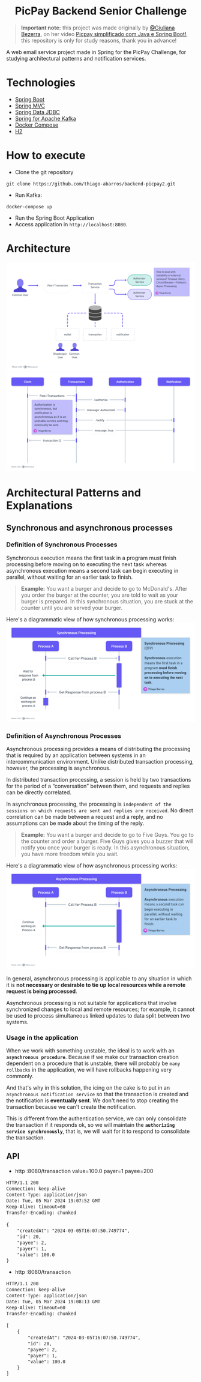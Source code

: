 <h1 align="center">
  PicPay Backend Senior Challenge
</h1>

> **Important note:** this project was made originally by [@Giuliana Bezerra](https://github.com/giuliana-bezerra), on her video [Picpay simplificado com Java e Spring Boot!](https://youtu.be/YcuscoiIN14), this repository is only for study reasons, thank you in advance!

A web email service project made in Spring for the PicPay Challenge, for studying architectural patterns and notification services.

# Technologies

- [Spring Boot](https://spring.io/projects/spring-boot)
- [Spring MVC](https://docs.spring.io/spring-framework/reference/web/webmvc.html)
- [Spring Data JDBC](https://spring.io/projects/spring-data-jdbc)
- [Spring for Apache Kafka](https://spring.io/projects/spring-kafka)
- [Docker Compose](https://docs.docker.com/compose/)
- [H2](https://www.h2database.com/html/main.html)

# How to execute

- Clone the git repository
```
git clone https://github.com/thiago-abarros/backend-picpay2.git
```
- Run Kafka:
```
docker-compose up
```
- Run the Spring Boot Application
- Access application in `http://localhost:8080`.

# Architecture
![Architectural Drawing](.github/Architectural%20Drawing.png)
![Activity Diagram](.github/Activity%20Diagram.png)

# Architectural Patterns and Explanations

## Synchronous and asynchronous processes

### Definition of Synchronous Processes

Synchronous execution means the first task in a program must finish processing before moving on to executing the next task whereas asynchronous execution means a second task can begin executing in parallel, without waiting for an earlier task to finish.

> **Example:** You want a burger and decide to go to McDonald's. After you order the burger at the counter, you are told to wait as your burger is prepared. In this synchronous situation, you are stuck at the counter until you are served your burger.

Here's a diagrammatic view of how synchronous processing works:
![Synchronous Processing](.github/Synchronous%20Processing.png)

### Definition of Asynchronous Processes

Asynchronous processing provides a means of distributing the processing that is required by an application between systems in an intercommunication environment. Unlike distributed transaction processing, however, the processing is asynchronous.

In distributed transaction processing, a session is held by two transactions for the period of a “conversation” between them, and requests and replies can be directly correlated.

In asynchronous processing, the processing is ``independent of the sessions on which requests are sent and replies are received``. No direct correlation can be made between a request and a reply, and no assumptions can be made about the timing of the reply.

> **Example:** You want a burger and decide to go to Five Guys. You go to the counter and order a burger. Five Guys gives you a buzzer that will notify you once your burger is ready. In this asynchronous situation, you have more freedom while you wait.

Here's a diagrammatic view of how asynchronous processing works:
![Asynchronous Processing](.github/Asynchronous%20Processing.png)

In general, asynchronous processing is applicable to any situation in which it is **not necessary or desirable to tie up local resources while a remote request is being processed**.

Asynchronous processing is not suitable for applications that involve synchronized changes to local and remote resources; for example, it cannot be used to process simultaneous linked updates to data split between two systems.

### Usage in the application

When we work with something unstable, the ideal is to work with an **``asynchronous procedure``**. Because if we make our transaction creation dependent on a procedure that is unstable, there will probably be ``many rollbacks`` in the application, we will have rollbacks happening very commonly. 

And that's why in this solution, the icing on the cake is to put in an ``asynchronous notification service`` so that the transaction is created and the notification is **eventually sent**. We don't need to stop creating the transaction because we can't create the notification.

This is different from the authentication service, we can only consolidate the transaction if it responds ok, so we will maintain the **``authorizing service synchronously``**, that is, we will wait for it to respond to consolidate the transaction.

## API

- http :8080/transaction value=100.0 payer=1 payee=200
```
HTTP/1.1 200
Connection: keep-alive
Content-Type: application/json
Date: Tue, 05 Mar 2024 19:07:52 GMT
Keep-Alive: timeout=60
Transfer-Encoding: chunked

{
    "createdAt": "2024-03-05T16:07:50.749774",
    "id": 20,
    "payee": 2,
    "payer": 1,
    "value": 100.0
}
```

- http :8080/transaction
```
HTTP/1.1 200
Connection: keep-alive
Content-Type: application/json
Date: Tue, 05 Mar 2024 19:08:13 GMT
Keep-Alive: timeout=60
Transfer-Encoding: chunked

[
    {
        "createdAt": "2024-03-05T16:07:50.749774",
        "id": 20,
        "payee": 2,
        "payer": 1,
        "value": 100.0
    }
]
```